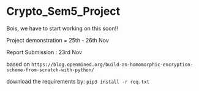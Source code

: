 # Crypto_Sem5_Project

Bois, we have to start working on this soon!!

Project demonstration = 25th - 26th Nov

Report Submission : 23rd Nov

based on ``` https://blog.openmined.org/build-an-homomorphic-encryption-scheme-from-scratch-with-python/ ```


download the requirements by: ``` pip3 install -r req.txt ```